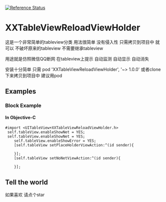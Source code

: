 [![Reference Status](https://www.versioneye.com/objective-c/reachability/reference_badge.svg?style=flat)](https://www.versioneye.com/objective-c/reachability/references)

# XXTableViewReloadViewHolder

这是一个非常简单的tableview分类  用法很简单 没有侵入性 只需拷贝到项目中 就可以 不破坏原来的tableview 不需要继承tableview

用途就是仿照微信QQ断网 在tableview上提示 自动监测  自动显示 自动消失

安装十分简单 只需 pod 'XXTableViewReloadViewHolder', '~> 1.0.0' 
或者clone下来拷贝到项目中
建议用pod

## Examples

### Block Example



#### In Objective-C

```objc
#import <UITableView+XXTableViewReloadViewHolder.h>
 self.tableView.enableShowNet = YES;
 self.tableView.enableShowNet = YES;
    self.tableView.enableShowError = YES;
    [self.tableView setPlaceHolderViewAction:^(id sender){
        
    }];
    [self.tableView setNoNetViewAction:^(id sender){
        
    }];

```



## Tell the world

如果喜欢 请点个star
